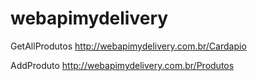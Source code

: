 # webapimydelivery

GetAllProdutos
http://webapimydelivery.com.br/Cardapio

AddProduto
http://webapimydelivery.com.br/Produtos
